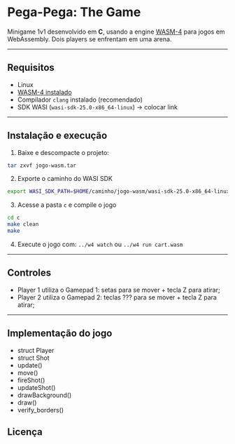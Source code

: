 # Pega-Pega: The Game

Minigame 1v1 desenvolvido em **C**, usando a engine [WASM-4](https://wasm4.org) para jogos em WebAssembly.
Dois players se enfrentam em uma arena.

---

## Requisitos

* Linux
* [WASM-4 instalado](https://wasm4.org/docs/getting-started/setup)
* Compilador `clang` instalado (recomendado)
* SDK WASI (`wasi-sdk-25.0-x86_64-linux`) -> colocar link

--- 

## Instalação e execução

1. Baixe e descompacte o projeto:

```bash
tar zxvf jogo-wasm.tar
```

2. Exporte o caminho do WASI SDK
```bash
export WASI_SDK_PATH=$HOME/caminho/jogo-wasm/wasi-sdk-25.0-x86_64-linux
```

3. Acesse a pasta `c` e compile o jogo
```bash
cd c
make clean
make
```

4. Execute o jogo com:
```../w4 watch```
ou
```../w4 run cart.wasm```

---

## Controles
* Player 1 utiliza o Gamepad 1: setas para se mover + tecla Z para atirar;
* Player 2 utiliza o Gamepad 2: teclas ??? para se mover + tecla Z para atirar;

---

## Implementação do jogo
* struct Player
* struct Shot
* update()
* move()
* fireShot()
* updateShot()
* drawBackground()
* draw()
* verify_borders()

## Licença
